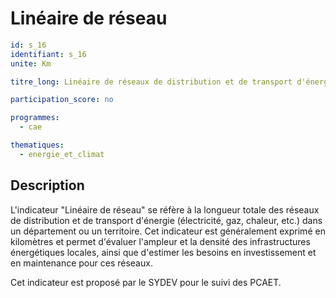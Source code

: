 # Linéaire de réseau

```yaml
id: s_16
identifiant: s_16
unite: Km

titre_long: Linéaire de réseaux de distribution et de transport d'énergie

participation_score: no

programmes:
  - cae

thematiques:
  - energie_et_climat
```
## Description
L'indicateur "Linéaire de réseau" se réfère à la longueur totale des réseaux de distribution et de transport d'énergie (électricité, gaz, chaleur, etc.) dans un département ou un territoire. Cet indicateur est généralement exprimé en kilomètres et permet d'évaluer l'ampleur et la densité des infrastructures énergétiques locales, ainsi que d'estimer les besoins en investissement et en maintenance pour ces réseaux.

Cet indicateur est proposé par le SYDEV pour le suivi des PCAET.
